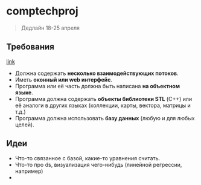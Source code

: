 # comptechproj
> Дедлайн 18-25 апреля
## Требования
[link](https://docs.google.com/document/d/18eipSulrl0-sZM458J4YN5lsl9Rry6LSa_sje4raS_s/)
- Должна содержать **несколько взаимодействующих потоков**.
- Иметь **оконный или web интерфейс**.
- Программа или её часть должна быть написана **на объектном языке**.
- Программа должна содержать **объекты библиотеки STL** (С++) или её аналоги в других языках (коллекции, карты, вектора, матрицы и т.д.)
- Программа должна использовать **базу данных** (любую и для любых целей).

## Идеи
- Что-то связанное с базой, какие-то уравнения считать.
- Что-то про ds, визуализация чего-нибудь (линейной регрессии, например)
- 
